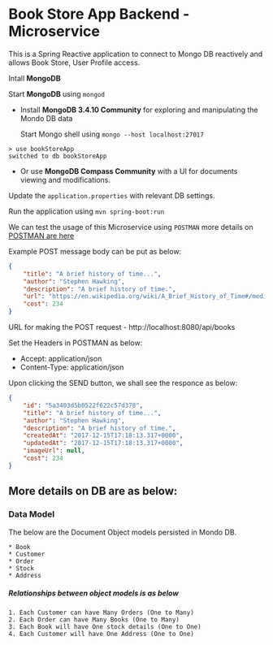 # Book Store App Backend - Microservice

This is a Spring Reactive application to connect to Mongo DB reactively and allows Book Store, User Profile access.


Intall **MongoDB**

Start **MongoDB** using `mongod`

* Install **MongoDB 3.4.10 Community** for exploring and manipulating the Mondo DB
data

    Start Mongo shell using `mongo --host localhost:27017`

```
> use bookStoreApp
switched to db bookStoreApp
```

* Or use **MongoDB Compass Community** with a UI for documents viewing and modifications.


Update the `application.properties` with relevant DB settings.

Run the application using `mvn spring-boot:run`

We can test the usage of this Microservice using `POSTMAN` more details on [POSTMAN are here](www.getpostman.com)

Example POST message body can be put as below:

```json
{
	"title": "A brief history of time...",
	"author": "Stephen Hawking",
	"description": "A brief history of time.",
	"url": "https://en.wikipedia.org/wiki/A_Brief_History_of_Time#/media/File:BriefHistoryTime.jpg",
	"cost": 234
}
```

URL for making the POST request - http://localhost:8080/api/books

Set the Headers in POSTMAN as below:

* Accept: application/json
* Content-Type: application/json

Upon clicking the SEND button, we shall see the responce as below:

```json
{
    "id": "5a3403d5b0522f622c57d378",
    "title": "A brief history of time...",
    "author": "Stephen Hawking",
    "description": "A brief history of time.",
    "createdAt": "2017-12-15T17:18:13.317+0000",
    "updatedAt": "2017-12-15T17:18:13.317+0000",
    "imageUrl": null,
    "cost": 234
}

```
## More details on DB are as below:

### Data Model

The below are the Document Object models persisted in Mondo DB.

    * Book
    * Customer
    * Order
    * Stock
    * Address

##### Relationships between object models is as below

    1. Each Customer can have Many Orders (One to Many)
    2. Each Order can have Many Books (One to Many)
    3. Each Book will have One stock details (One to One)
    4. Each Customer will have One Address (One to One)

